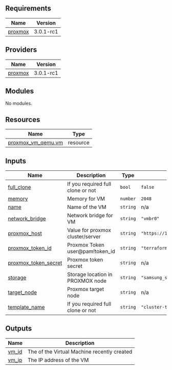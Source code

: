 ## Requirements

| Name | Version |
|------|---------|
| <a name="requirement_proxmox"></a> [proxmox](#requirement\_proxmox) | 3.0.1-rc1 |

## Providers

| Name | Version |
|------|---------|
| <a name="provider_proxmox"></a> [proxmox](#provider\_proxmox) | 3.0.1-rc1 |

## Modules

No modules.

## Resources

| Name | Type |
|------|------|
| [proxmox_vm_qemu.vm](https://registry.terraform.io/providers/telmate/proxmox/3.0.1-rc1/docs/resources/vm_qemu) | resource |

## Inputs

| Name | Description | Type | Default | Required |
|------|-------------|------|---------|:--------:|
| <a name="input_full_clone"></a> [full\_clone](#input\_full\_clone) | If you required full clone or not | `bool` | `false` | no |
| <a name="input_memory"></a> [memory](#input\_memory) | Memory for VM | `number` | `2048` | no |
| <a name="input_name"></a> [name](#input\_name) | Name of the VM | `string` | n/a | yes |
| <a name="input_network_bridge"></a> [network\_bridge](#input\_network\_bridge) | Network bridge for VM | `string` | `"vmbr0"` | no |
| <a name="input_proxmox_host"></a> [proxmox\_host](#input\_proxmox\_host) | Value for proxmox cluster/server | `string` | `"https://192.168.0.131:8006/api2/json"` | no |
| <a name="input_proxmox_token_id"></a> [proxmox\_token\_id](#input\_proxmox\_token\_id) | Proxmox Token user@pam!token\_id | `string` | `"terraform-prov@pve!terraform"` | no |
| <a name="input_proxmox_token_secret"></a> [proxmox\_token\_secret](#input\_proxmox\_token\_secret) | Proxmox token secret | `string` | n/a | yes |
| <a name="input_storage"></a> [storage](#input\_storage) | Storage location in PROXMOX node | `string` | `"samsung_ssd"` | no |
| <a name="input_target_node"></a> [target\_node](#input\_target\_node) | Proxmox target node | `string` | n/a | yes |
| <a name="input_template_name"></a> [template\_name](#input\_template\_name) | If you required full clone or not | `string` | `"cluster-template"` | no |

## Outputs

| Name | Description |
|------|-------------|
| <a name="output_vm_id"></a> [vm\_id](#output\_vm\_id) | The of the Virtual Machine recently created |
| <a name="output_vm_ip"></a> [vm\_ip](#output\_vm\_ip) | The IP address of the VM |
